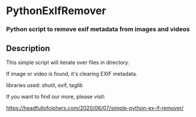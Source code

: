 # PythonExIfRemover
### Python script to remove exif metadata from images and videos
## Description

This simple script will iterate over files in directory.

If image or video is found, it's clearing EXIF metadata.

libraries used: shutil, exif, taglib

If you want to find our more, please visit:

https://headfullofciphers.com/2020/06/07/simple-python-ex-if-remover/
